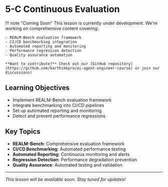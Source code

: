 # 5-C Continuous Evaluation

!!! note "Coming Soon"
This lesson is currently under development. We're working on comprehensive content covering:

    - REALM-Bench evaluation framework
    - CI/CD benchmarking integration
    - Automated reporting and monitoring
    - Performance regression detection
    - Quality assurance automation

    **Want to contribute?** Check out our [GitHub repository](https://github.com/karthikkpro/ai-agent-engineer-course) or join our discussions!

## Learning Objectives

- Implement REALM-Bench evaluation framework
- Integrate benchmarking into CI/CD pipelines
- Set up automated reporting and monitoring
- Detect and prevent performance regressions

## Key Topics

- **REALM-Bench**: Comprehensive evaluation framework
- **CI/CD Benchmarking**: Automated performance testing
- **Automated Reporting**: Continuous monitoring and alerts
- **Regression Detection**: Performance degradation prevention
- **Quality Assurance**: Automated testing and validation

---

_This lesson will be available soon. Stay tuned for updates!_
